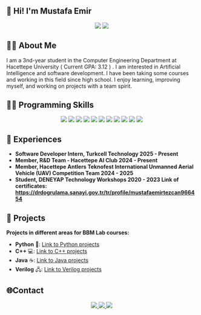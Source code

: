 ## 👋 Hi! I'm Mustafa Emir


<p align="center">
  <img src="https://img.shields.io/badge/Computer%20Engineering%20Student-%2300599C.svg?style=for-the-badge&logoColor=white"/>
  <img src="https://img.shields.io/badge/Hacettepe%20University-%23A6192E.svg?style=for-the-badge&logoColor=white"/>
</p>


## 👨‍💻 About Me

I am a 3nd-year student in the Computer Engineering Department at Hacettepe University ( Current GPA: 3.12 ) . I am interested in Artificial Intelligence and software development. I have been taking some courses and working in this field since high school. I enjoy learning, improving myself, and working on projects with a team spirit.



## 💪🤖 Programming Skills

<p align="center">
  <img src="https://img.shields.io/badge/Python-%2314354C.svg?style=for-the-badge&logo=python&logoColor=white"/>
  <img src="https://img.shields.io/badge/Java-%23F7A800.svg?style=for-the-badge&logo=java&logoColor=white"/>
  <img src="https://img.shields.io/badge/Spring-%236DB33F.svg?style=for-the-badge&logo=spring&logoColor=white"/>
  <img src="https://img.shields.io/badge/C%2B%2B-%2300599C.svg?style=for-the-badge&logo=c%2B%2B&logoColor=white"/>
  <img src="https://img.shields.io/badge/C-%2300599C.svg?style=for-the-badge&logo=c&logoColor=white"/>
  <img src="https://img.shields.io/badge/Arduino-%23A6C400.svg?style=for-the-badge&logo=arduino&logoColor=white"/>
  <img src="https://img.shields.io/badge/Linux-%23FCC624.svg?style=for-the-badge&logo=linux&logoColor=black"/>
  <img src="https://img.shields.io/badge/Verilog-%23CB3837.svg?style=for-the-badge&logo=verilog&logoColor=white"/>
  <img src="https://img.shields.io/badge/JavaScript-%23F7DF1E.svg?style=for-the-badge&logo=javascript&logoColor=black"/>
  <img src="https://img.shields.io/badge/Node.js-%23339933.svg?style=for-the-badge&logo=node.js&logoColor=white"/>
  <img src="https://img.shields.io/badge/React-%2361DAFB.svg?style=for-the-badge&logo=react&logoColor=black"/>
</p>

## 💼 Experiences
- **Software Developer Intern, Turkcell Technology 2025 - Present**
- **Member, R&D Team - Hacettepe AI Club 2024 - Present**
- **Member, Hacettepe Antlers Teknofest International Unmanned Aerial Vehicle (UAV) Competition Team 2024 - 2025**
- **Student, DENEYAP Technology Workshops 2020 - 2023 Link of certificates: https://drdogrulama.sanayi.gov.tr/tr/profile/mustafaemirtezcan966454**


## 🔣 Projects

**Projects in different areas for BBM Lab courses:**

- **Python** 🐍: [Link to Python projects](https://github.com/mustafaemirtezcan/BBM103)
- **C++** 💻: [Link to C++ projects](https://github.com/mustafaemirtezcan/BBM203)
- **Java** ☕: [Link to Java projects](https://github.com/mustafaemirtezcan/BBM104)
- **Verilog** 🖧: [Link to Verilog projects](https://github.com/mustafaemirtezcan/BBM233-VERILOG)


## 🌐Contact
<p align="center">
  <a href="https://www.linkedin.com/in/mustafaemirtezcan" target="_blank">
    <img src="https://img.shields.io/badge/LinkedIn-%230A66C2.svg?style=for-the-badge&logo=linkedin&logoColor=white"/>
  </a>
  <a href="mailto:mustafaemrtezcan@gmail.com" target="_blank">
    <img src="https://img.shields.io/badge/Gmail-%23D14836.svg?style=for-the-badge&logo=gmail&logoColor=white"/>
  </a>
  <a href="https://github.com/mustafaemirtezcan" target="_blank">
    <img src="https://img.shields.io/badge/GitHub-%23121011.svg?style=for-the-badge&logo=github&logoColor=white"/>
  </a>
</p>







<!--
**mustafaemirtezcan/mustafaemirtezcan** is a ✨ _special_ ✨ repository because its `README.md` (this file) appears on your GitHub profile.

Here are some ideas to get you started:

- 🔭 I’m currently working on ...
- 🌱 I’m currently learning ...
- 👯 I’m looking to collaborate on ...
- 🤔 I’m looking for help with ...
- 💬 Ask me about ...
- 📫 How to reach me: ...
- 😄 Pronouns: ...
- ⚡ Fun fact: ...
-->
